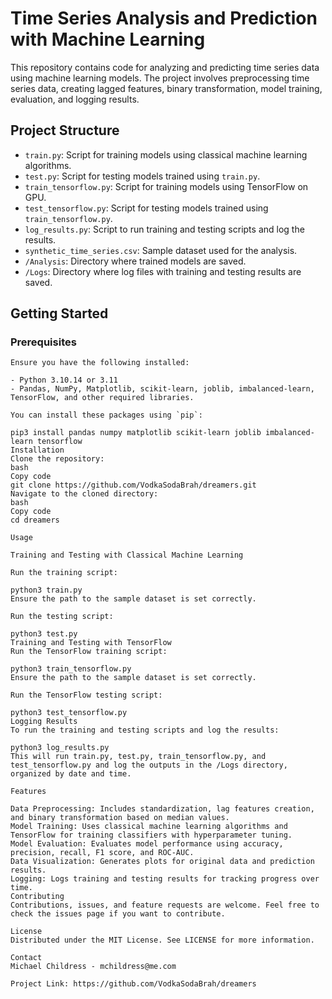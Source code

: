 # Time Series Analysis and Prediction with Machine Learning

This repository contains code for analyzing and predicting time series data using machine learning models. The project involves preprocessing time series data, creating lagged features, binary transformation, model training, evaluation, and logging results.

## Project Structure

- `train.py`: Script for training models using classical machine learning algorithms.
- `test.py`: Script for testing models trained using `train.py`.
- `train_tensorflow.py`: Script for training models using TensorFlow on GPU.
- `test_tensorflow.py`: Script for testing models trained using `train_tensorflow.py`.
- `log_results.py`: Script to run training and testing scripts and log the results.
- `synthetic_time_series.csv`: Sample dataset used for the analysis.
- `/Analysis`: Directory where trained models are saved.
- `/Logs`: Directory where log files with training and testing results are saved.

## Getting Started

### Prerequisites

```
Ensure you have the following installed:

- Python 3.10.14 or 3.11
- Pandas, NumPy, Matplotlib, scikit-learn, joblib, imbalanced-learn, TensorFlow, and other required libraries.

You can install these packages using `pip`:

pip3 install pandas numpy matplotlib scikit-learn joblib imbalanced-learn tensorflow
Installation
Clone the repository:
bash
Copy code
git clone https://github.com/VodkaSodaBrah/dreamers.git
Navigate to the cloned directory:
bash
Copy code
cd dreamers

Usage

Training and Testing with Classical Machine Learning

Run the training script:

python3 train.py
Ensure the path to the sample dataset is set correctly.

Run the testing script:

python3 test.py
Training and Testing with TensorFlow
Run the TensorFlow training script:

python3 train_tensorflow.py
Ensure the path to the sample dataset is set correctly.

Run the TensorFlow testing script:

python3 test_tensorflow.py
Logging Results
To run the training and testing scripts and log the results:

python3 log_results.py
This will run train.py, test.py, train_tensorflow.py, and test_tensorflow.py and log the outputs in the /Logs directory, organized by date and time.

Features

Data Preprocessing: Includes standardization, lag features creation, and binary transformation based on median values.
Model Training: Uses classical machine learning algorithms and TensorFlow for training classifiers with hyperparameter tuning.
Model Evaluation: Evaluates model performance using accuracy, precision, recall, F1 score, and ROC-AUC.
Data Visualization: Generates plots for original data and prediction results.
Logging: Logs training and testing results for tracking progress over time.
Contributing
Contributions, issues, and feature requests are welcome. Feel free to check the issues page if you want to contribute.

License
Distributed under the MIT License. See LICENSE for more information.

Contact
Michael Childress - mchildress@me.com

Project Link: https://github.com/VodkaSodaBrah/dreamers
```
